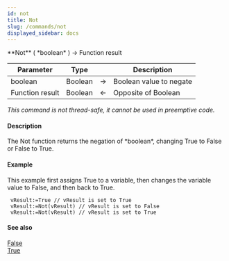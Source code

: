 ```yaml
---
id: not
title: Not
slug: /commands/not
displayed_sidebar: docs
---
```


<!--REF #_command_.Not.Syntax-->**Not** ( *boolean* ) -> Function result<!-- END REF-->
<!--REF #_command_.Not.Params-->
| Parameter | Type |  | Description |
| --- | --- | --- | --- |
| boolean | Boolean | &#8594;  | Boolean value to negate |
| Function result | Boolean | &#8592; | Opposite of Boolean |

<!-- END REF-->

*This command is not thread-safe, it cannot be used in preemptive code.*


#### Description 

<!--REF #_command_.Not.Summary-->The Not function returns the negation of *boolean*, changing True to False or False to True.<!-- END REF-->

#### Example 

This example first assigns True to a variable, then changes the variable value to False, and then back to True.

```4d
 vResult:=True // vResult is set to True
 vResult:=Not(vResult) // vResult is set to False
 vResult:=Not(vResult) // vResult is set to True
```

#### See also 

[False](false.md)  
[True](true.md)  